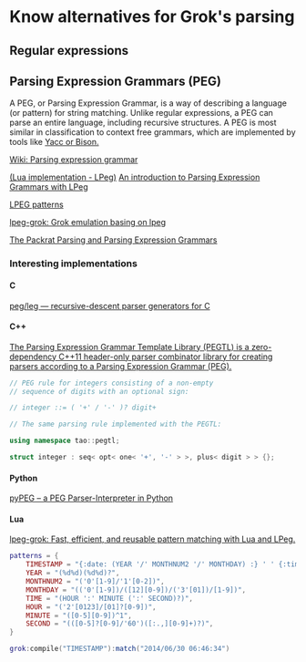 # Know alternatives for Grok's parsing

## Regular expressions

## Parsing Expression Grammars (PEG)

A PEG, or Parsing Expression Grammar, is a way of describing a language (or pattern) for string matching. Unlike regular expressions, a PEG can parse an entire language, including recursive structures. A PEG is most similar in classification to context free grammars, which are implemented by tools like [Yacc or Bison.](http://dinosaur.compilertools.net/)

[Wiki: Parsing expression grammar](https://en.wikipedia.org/wiki/Parsing_expression_grammar)

[(Lua implementation - LPeg)](http://www.inf.puc-rio.br/~roberto/lpeg/)
[An introduction to Parsing Expression Grammars with LPeg](http://leafo.net/guides/parsing-expression-grammars.html)

[LPEG patterns](https://github.com/daurnimator/lpeg_patterns)

[lpeg-grok: Grok emulation basing on lpeg](https://github.com/dscoshpe/lpeg-grok)

[The Packrat Parsing and Parsing Expression Grammars](http://bford.info/packrat/)

### Interesting implementations

#### C

[peg/leg — recursive-descent parser generators for C](http://piumarta.com/software/peg/)

#### C++

[The Parsing Expression Grammar Template Library (PEGTL) is a zero-dependency C++11 header-only parser combinator library for creating parsers according to a Parsing Expression Grammar (PEG).](https://github.com/taocpp/PEGTL)


```C++
// PEG rule for integers consisting of a non-empty
// sequence of digits with an optional sign:

// integer ::= ( '+' / '-' )? digit+

// The same parsing rule implemented with the PEGTL:

using namespace tao::pegtl;

struct integer : seq< opt< one< '+', '-' > >, plus< digit > > {};
```

#### Python

[pyPEG – a PEG Parser-Interpreter in Python](https://fdik.org/pyPEG/)


#### Lua

[lpeg-grok: Fast, efficient, and reusable pattern matching with Lua and LPeg.](https://github.com/dscoshpe/lpeg-grok)

```Lua
patterns = {
	TIMESTAMP = "{:date: (YEAR '/' MONTHNUM2 '/' MONTHDAY) :} ' ' {:time: TIME :}",
	YEAR = "(%d%d)(%d%d)?",
	MONTHNUM2 = "('0'[1-9]/'1'[0-2])",
	MONTHDAY = "(('0'[1-9])/([12][0-9])/('3'[01])/[1-9])",
	TIME = "(HOUR ':' MINUTE (':' SECOND)?)",
	HOUR = "('2'[0123]/[01]?[0-9])",
	MINUTE = "([0-5][0-9])^1",
	SECOND = "(([0-5]?[0-9]/'60')([:.,][0-9]+)?)",
}

grok:compile("TIMESTAMP"):match("2014/06/30 06:46:34")
```
